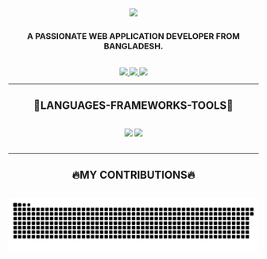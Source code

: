 <h1 align="center">
    <img src="https://readme-typing-svg.herokuapp.com/?font=Righteous&size=35&center=true&vCenter=true&width=500&height=70&duration=4000&lines=Hi+There!👋;+I'm+Sakib!;" />
</h1>

<h3 align="center">A PASSIONATE WEB APPLICATION DEVELOPER FROM BANGLADESH.</h3>

<br/>
 
<div align="center"> 
  <a href="mailto:isaki108@gmail.com">
    <img src="https://img.shields.io/badge/Gmail-333333?style=for-the-badge&logo=gmail&logoColor=red" />
  </a>
  <a href="https://linkedin.com/in/isakibul" target="_blank">
    <img src="https://img.shields.io/badge/LinkedIn-0077B5?style=for-the-badge&logo=linkedin&logoColor=white" target="_blank" />
  </a>
  <a href="https://sakibul-islam.vercel.app/" target="_blank">
     <img src="https://img.shields.io/badge/Portfolio-FF5722?style=for-the-badge&logo=todoist&logoColor=white" target="_blank" />
  </a>
</div>

 <hr/>
 
<h2 align="center">👾LANGUAGES-FRAMEWORKS-TOOLS👾</h2>
<br/>
<div align="center">
    <img src="https://skillicons.dev/icons?i=react,bootstrap,mui,html,css,vscode,github,figma,tailwind,git" />
    <img src="https://skillicons.dev/icons?i=nodejs,javascript,typescript,express,firebase,mongodb,nextjs,mysql" /><br>
</div>

<br/>
<hr/>

<div align="center">
  <h2>🔥MY CONTRIBUTIONS🔥</h2>
  <br>
  <img alt="snake eating my contributions" src="https://raw.githubusercontent.com/isakibul/isakibul/output/github-contribution-grid-snake.svg" />
  
  <br/><br/><br/>
</div>
